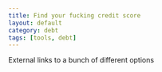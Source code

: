 ```yaml
---
title: Find your fucking credit score
layout: default
category: debt
tags: [tools, debt]
---
```

External links to a bunch of different options